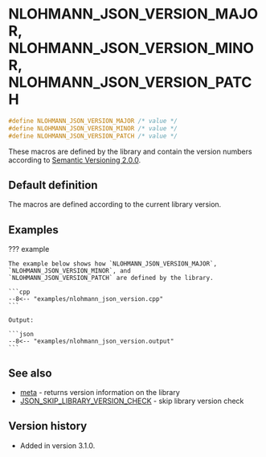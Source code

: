 # NLOHMANN_JSON_VERSION_MAJOR, NLOHMANN_JSON_VERSION_MINOR, NLOHMANN_JSON_VERSION_PATCH

```cpp
#define NLOHMANN_JSON_VERSION_MAJOR /* value */
#define NLOHMANN_JSON_VERSION_MINOR /* value */
#define NLOHMANN_JSON_VERSION_PATCH /* value */
```

These macros are defined by the library and contain the version numbers according to
[Semantic Versioning 2.0.0](https://semver.org/spec/v2.0.0.html).

## Default definition

The macros are defined according to the current library version.

## Examples

??? example

    The example below shows how `NLOHMANN_JSON_VERSION_MAJOR`, `NLOHMANN_JSON_VERSION_MINOR`, and
    `NLOHMANN_JSON_VERSION_PATCH` are defined by the library.

    ```cpp
    --8<-- "examples/nlohmann_json_version.cpp"
    ```

    Output:

    ```json
    --8<-- "examples/nlohmann_json_version.output"
    ```

## See also

- [meta](../basic_json/meta.md) - returns version information on the library
- [JSON_SKIP_LIBRARY_VERSION_CHECK](json_skip_library_version_check.md) - skip library version check

## Version history

- Added in version 3.1.0.
